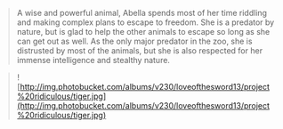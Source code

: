 > A wise and powerful animal, Abella spends most of her time riddling and making complex plans to escape to freedom.  She is a predator by nature, but is glad to help the other animals to escape so long as she can get out as well.  As the only major predator in the zoo, she is distrusted by most of the animals, but she is also respected for her immense intelligence and stealthy nature.

> ![http://img.photobucket.com/albums/v230/loveofthesword13/project%20ridiculous/tiger.jpg](http://img.photobucket.com/albums/v230/loveofthesword13/project%20ridiculous/tiger.jpg)